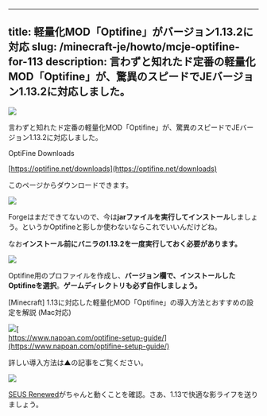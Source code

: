 
---
title: 軽量化MOD「Optifine」がバージョン1.13.2に対応
slug: /minecraft-je/howto/mcje-optifine-for-113
description: 言わずと知れたド定番の軽量化MOD「Optifine」が、驚異のスピードでJEバージョン1.13.2に対応しました。
---

![](https://cdn-ak.f.st-hatena.com/images/fotolife/s/sasigume/20210208/20210208110455.png)

言わずと知れたド定番の軽量化MOD「Optifine」が、驚異のスピードでJEバージョン1.13.2に対応しました。

OptiFine Downloads

[https://optifine.net/downloads](https://optifine.net/downloads)

このページからダウンロードできます。

![](https://cdn-ak.f.st-hatena.com/images/fotolife/s/sasigume/20210208/20210208120101.png)

Forgeはまだできてないので、今は**jarファイルを実行してインストール**しましょう。というかOptifineと影しか使わないならこれでいいんだけどね。

なお**インストール前にバニラの1.13.2を一度実行しておく必要があります。**

![](https://cdn-ak.f.st-hatena.com/images/fotolife/s/sasigume/20210208/20210208120104.png)

Optifine用のプロファイルを作成し、**バージョン欄で、インストールしたOptifineを選択**。**ゲームディレクトリも必ず自作しましょう。**

\[Minecraft\] 1.13に対応した軽量化MOD「Optifine」の導入方法とおすすめの設定を解説 (Mac対応)

[![](https://cdn-ak.f.st-hatena.com/images/fotolife/s/sasigume/20210208/20210208095156.png)](https://cdn-ak.f.st-hatena.com/images/fotolife/s/sasigume/20210208/20210208095156.png)[  
https://www.napoan.com/optifine-setup-guide/](https://www.napoan.com/optifine-setup-guide/)

詳しい導入方法は▲の記事をご覧ください。

![](https://cdn-ak.f.st-hatena.com/images/fotolife/s/sasigume/20210208/20210208094722.png)

[SEUS Renewed](https://sonicether.com/seus/)がちゃんと動くことを確認。さあ、1.13で快適な影ライフを送りましょう。
